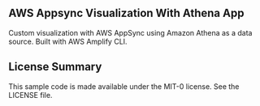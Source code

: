 ## AWS Appsync Visualization With Athena App

Custom visualization with AWS AppSync using Amazon Athena as a data source. Built with AWS Amplify CLI.

## License Summary

This sample code is made available under the MIT-0 license. See the LICENSE file.

